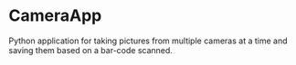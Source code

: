 # CameraApp
Python application for taking pictures from multiple cameras at a time and saving them based on a bar-code scanned.
